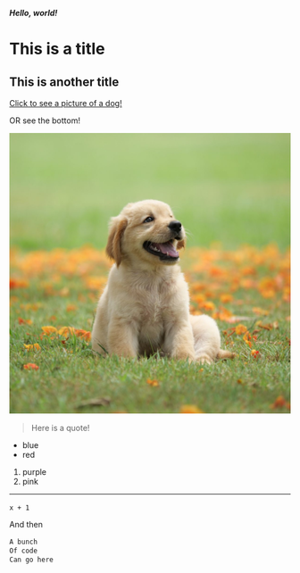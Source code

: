 ***Hello, world!***
# This is a title
## This is another title

[Click to see a picture of a dog!](dog.jpg)

OR see the bottom!

![Image](dog.jpg)

> Here is a quote!

* blue
* red

1. purple
2. pink

---

`x + 1`

And then

```
A bunch
Of code
Can go here

```
